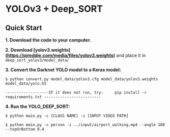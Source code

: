 # YOLOv3 + Deep_SORT

## Quick Start
    
__1. Download the code to your computer.__
        
__2. Download [yolov3.weights] (https://pjreddie.com/media/files/yolov3.weights)__ and place it in `deep_sort_yolov3/model_data/`

__3. Convert the Darknet YOLO model to a Keras model:__
```
$ python convert.py model_data/yolov3.cfg model_data/yolov3.weights model_data/yolo.h5
``` 
	-------------------IF it does not run, try:     pip install -r requirements.txt -------------------------

__4. Run the YOLO_DEEP_SORT:__

```
$ python main.py -c [CLASS NAME] -i [INPUT VIDEO PATH]

$ python main.py -c person -i ../input/airport_walking.mp4 --angle 180 --topOrBottom 0.4

```




